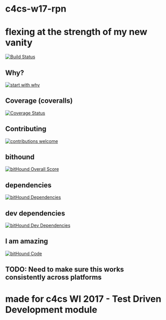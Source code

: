 # c4cs-w17-rpn
# flexing at the strength of my new vanity
[![Build Status](https://travis-ci.org/jakehageumich/c4cs-w17-rpn.svg?branch=master)](https://travis-ci.org/jakehageumich/c4cs-w17-rpn)
## Why? 
[![start with why](https://img.shields.io/badge/start%20with-why%3F-brightgreen.svg?style=flat)](http://www.ted.com/talks/simon_sinek_how_great_leaders_inspire_action)
## Coverage (coveralls)
[![Coverage Status](https://coveralls.io/repos/github/jakehageumich/c4cs-w17-rpn/badge.svg?branch=master)](https://coveralls.io/github/jakehageumich/c4cs-w17-rpn?branch=master)
## Contributing 
[![contributions welcome](https://img.shields.io/badge/contributions-welcome-brightgreen.svg?style=flat)](https://github.com/dwyl/esta/issues)
## bithound
[![bitHound Overall Score](https://www.bithound.io/github/jakehageumich/c4cs-w17-rpn/badges/score.svg)](https://www.bithound.io/github/jakehageumich/c4cs-w17-rpn)
## dependencies
[![bitHound Dependencies](https://www.bithound.io/github/jakehageumich/c4cs-w17-rpn/badges/dependencies.svg)](https://www.bithound.io/github/jakehageumich/c4cs-w17-rpn/master/dependencies/npm)
## dev dependencies
[![bitHound Dev Dependencies](https://www.bithound.io/github/jakehageumich/c4cs-w17-rpn/badges/devDependencies.svg)](https://www.bithound.io/github/jakehageumich/c4cs-w17-rpn/master/dependencies/npm)
## I am amazing
[![bitHound Code](https://www.bithound.io/github/jakehageumich/c4cs-w17-rpn/badges/code.svg)](https://www.bithound.io/github/jakehageumich/c4cs-w17-rpn)
## TODO: Need to make sure this works consistently across platforms
# made for c4cs WI 2017 - Test Driven Development module
